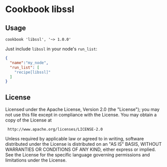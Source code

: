 # Cookbook libssl

## Usage

    cookbook 'libssl', '~> 1.0.0'

Just include `libssl` in your node's `run_list`:

```json
{
  "name":"my_node",
  "run_list": [
    "recipe[libssl]"
  ]
}
```

License
-------------------
Licensed under the Apache License, Version 2.0 (the "License"); you may not use
this file except in compliance with the License.  You may obtain a copy of the
License at

     http://www.apache.org/licenses/LICENSE-2.0

Unless required by applicable law or agreed to in writing, software distributed
under the License is distributed on an "AS IS" BASIS, WITHOUT WARRANTIES OR
CONDITIONS OF ANY KIND, either express or implied.  See the License for the
specific language governing permissions and limitations under the License.
